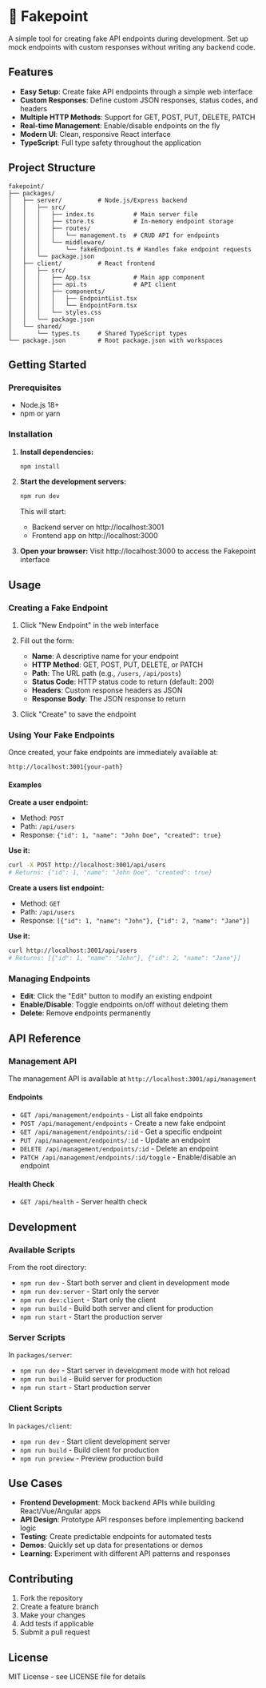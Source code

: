 # 🎯 Fakepoint

A simple tool for creating fake API endpoints during development. Set up mock endpoints with custom responses without writing any backend code.

## Features

- **Easy Setup**: Create fake API endpoints through a simple web interface
- **Custom Responses**: Define custom JSON responses, status codes, and headers
- **Multiple HTTP Methods**: Support for GET, POST, PUT, DELETE, PATCH
- **Real-time Management**: Enable/disable endpoints on the fly
- **Modern UI**: Clean, responsive React interface
- **TypeScript**: Full type safety throughout the application

## Project Structure

```
fakepoint/
├── packages/
│   ├── server/          # Node.js/Express backend
│   │   ├── src/
│   │   │   ├── index.ts           # Main server file
│   │   │   ├── store.ts           # In-memory endpoint storage
│   │   │   ├── routes/
│   │   │   │   └── management.ts  # CRUD API for endpoints
│   │   │   └── middleware/
│   │   │       └── fakeEndpoint.ts # Handles fake endpoint requests
│   │   └── package.json
│   ├── client/          # React frontend
│   │   ├── src/
│   │   │   ├── App.tsx            # Main app component
│   │   │   ├── api.ts             # API client
│   │   │   ├── components/
│   │   │   │   ├── EndpointList.tsx
│   │   │   │   └── EndpointForm.tsx
│   │   │   └── styles.css
│   │   └── package.json
│   └── shared/
│       └── types.ts     # Shared TypeScript types
└── package.json         # Root package.json with workspaces
```

## Getting Started

### Prerequisites

- Node.js 18+ 
- npm or yarn

### Installation

1. **Install dependencies:**
   ```bash
   npm install
   ```

2. **Start the development servers:**
   ```bash
   npm run dev
   ```

   This will start:
   - Backend server on http://localhost:3001
   - Frontend app on http://localhost:3000

3. **Open your browser:**
   Visit http://localhost:3000 to access the Fakepoint interface

## Usage

### Creating a Fake Endpoint

1. Click "New Endpoint" in the web interface
2. Fill out the form:
   - **Name**: A descriptive name for your endpoint
   - **HTTP Method**: GET, POST, PUT, DELETE, or PATCH
   - **Path**: The URL path (e.g., `/users`, `/api/posts`)
   - **Status Code**: HTTP status code to return (default: 200)
   - **Headers**: Custom response headers as JSON
   - **Response Body**: The JSON response to return

3. Click "Create" to save the endpoint

### Using Your Fake Endpoints

Once created, your fake endpoints are immediately available at:
```
http://localhost:3001{your-path}
```

#### Examples

**Create a user endpoint:**
- Method: `POST`
- Path: `/api/users`
- Response: `{"id": 1, "name": "John Doe", "created": true}`

**Use it:**
```bash
curl -X POST http://localhost:3001/api/users
# Returns: {"id": 1, "name": "John Doe", "created": true}
```

**Create a users list endpoint:**
- Method: `GET` 
- Path: `/api/users`
- Response: `[{"id": 1, "name": "John"}, {"id": 2, "name": "Jane"}]`

**Use it:**
```bash
curl http://localhost:3001/api/users
# Returns: [{"id": 1, "name": "John"}, {"id": 2, "name": "Jane"}]
```

### Managing Endpoints

- **Edit**: Click the "Edit" button to modify an existing endpoint
- **Enable/Disable**: Toggle endpoints on/off without deleting them
- **Delete**: Remove endpoints permanently

## API Reference

### Management API

The management API is available at `http://localhost:3001/api/management`

#### Endpoints

- `GET /api/management/endpoints` - List all fake endpoints
- `POST /api/management/endpoints` - Create a new fake endpoint
- `GET /api/management/endpoints/:id` - Get a specific endpoint
- `PUT /api/management/endpoints/:id` - Update an endpoint
- `DELETE /api/management/endpoints/:id` - Delete an endpoint
- `PATCH /api/management/endpoints/:id/toggle` - Enable/disable an endpoint

#### Health Check

- `GET /api/health` - Server health check

## Development

### Available Scripts

From the root directory:

- `npm run dev` - Start both server and client in development mode
- `npm run dev:server` - Start only the server
- `npm run dev:client` - Start only the client
- `npm run build` - Build both server and client for production
- `npm run start` - Start the production server

### Server Scripts

In `packages/server`:

- `npm run dev` - Start server in development mode with hot reload
- `npm run build` - Build server for production
- `npm run start` - Start production server

### Client Scripts

In `packages/client`:

- `npm run dev` - Start client development server
- `npm run build` - Build client for production
- `npm run preview` - Preview production build

## Use Cases

- **Frontend Development**: Mock backend APIs while building React/Vue/Angular apps
- **API Design**: Prototype API responses before implementing backend logic
- **Testing**: Create predictable endpoints for automated tests
- **Demos**: Quickly set up data for presentations or demos
- **Learning**: Experiment with different API patterns and responses

## Contributing

1. Fork the repository
2. Create a feature branch
3. Make your changes
4. Add tests if applicable
5. Submit a pull request

## License

MIT License - see LICENSE file for details 